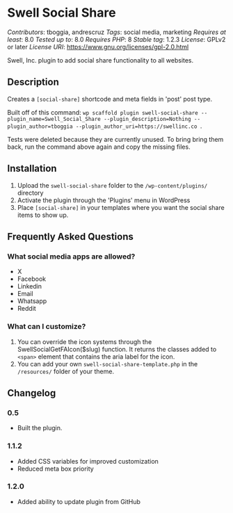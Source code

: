 # Swell Social Share
*Contributors*: tboggia, andrescruz
*Tags*: social media, marketing
*Requires at least*: 8.0
*Tested up to*: 8.0
*Requires PHP*: 8
*Stable tag*: 1.2.3
*License*: GPLv2 or later
*License URI*: https://www.gnu.org/licenses/gpl-2.0.html

Swell, Inc. plugin to add social share functionality to all websites.


## Description
Creates a `[social-share]` shortcode and meta fields in 'post' post type.

Built off of this command: `wp scaffold plugin swell-social-share --plugin_name=Swell_Social_Share --plugin_description=Nothing --plugin_author=tboggia --plugin_author_uri=https://swellinc.co `.

Tests were deleted because they are currently unused. To bring bring them back, run the command above again and copy the missing files.


## Installation
1. Upload the `swell-social-share` folder to the `/wp-content/plugins/` directory
1. Activate the plugin through the 'Plugins' menu in WordPress
1. Place `[social-share]` in your templates where you want the social share items to show up.

## Frequently Asked Questions

### What social media apps are allowed?
* X
* Facebook
* Linkedin
* Email
* Whatsapp
* Reddit

### What can I customize?
1. You can override the icon systems through the SwellSocialGetFAIcon($slug) function. It returns the classes added to `<span>` element that contains the aria label for the icon.
2. You can add your own `swell-social-share-template.php` in the `/resources/` folder of your theme.


## Changelog
### 0.5
* Built the plugin.

### 1.1.2
* Added CSS variables for improved customization
* Reduced meta box priority

### 1.2.0
* Added ability to update plugin from GitHub
